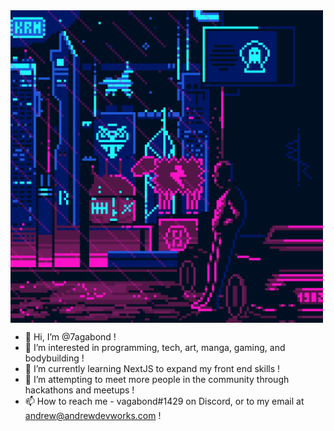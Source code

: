 <img src="./zbpfhnl6piw91.gif" width="500" align="center" />

- 👋 Hi, I’m @7agabond !
- 👀 I’m interested in programming, tech, art, manga, gaming, and bodybuilding !
- 🌱 I’m currently learning NextJS to expand my front end skills !
- 💞️ I’m attempting to meet more people in the community through hackathons and meetups !
- 📫 How to reach me - vagabond#1429 on Discord, or to my email at andrew@andrewdevworks.com !

<!---
7agabond/7agabond is a ✨ special ✨ repository because its `README.md` (this file) appears on your GitHub profile.
You can click the Preview link to take a look at your changes.
--->
